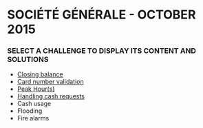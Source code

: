 ﻿# SOCIÉTÉ GÉNÉRALE - OCTOBER 2015

### SELECT A CHALLENGE TO DISPLAY ITS CONTENT AND SOLUTIONS

- [Closing balance](1.ClosingBalance)
- [Card number validation](2.CardNumberValidation)
- [Peak Hour(s)](3.PeakHours)
- [Handling cash requests](4.HandlingCashRequests)
- Cash usage
- Flooding
- Fire alarms